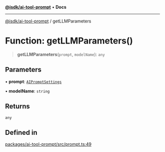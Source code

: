 [**@isdk/ai-tool-prompt**](../README.md) • **Docs**

***

[@isdk/ai-tool-prompt](../globals.md) / getLLMParameters

# Function: getLLMParameters()

> **getLLMParameters**(`prompt`, `modelName`): `any`

## Parameters

• **prompt**: [`AIPromptSettings`](../interfaces/AIPromptSettings.md)

• **modelName**: `string`

## Returns

`any`

## Defined in

[packages/ai-tool-prompt/src/prompt.ts:49](https://github.com/isdk/ai-tool-prompt.js/blob/0233e5c9813084375813f34230e8747b56fe8088/src/prompt.ts#L49)
